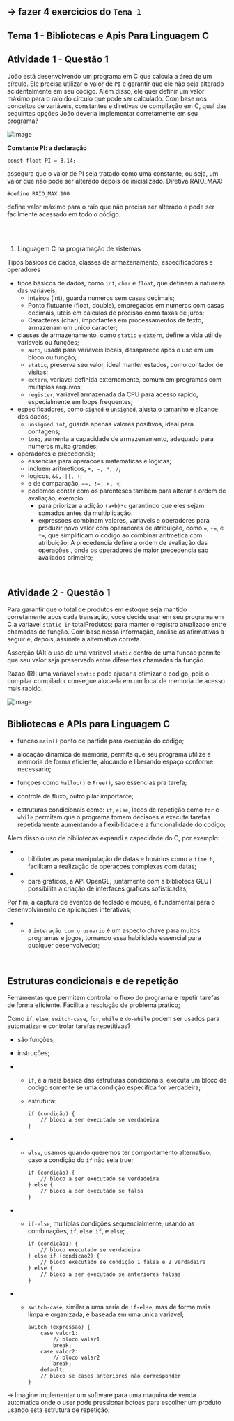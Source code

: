<br>

-> fazer 4 exercicios do `Tema 1`
-

Tema 1 - Bibliotecas e Apis Para Linguagem C
-

Atividade 1 - Questão 1
-

João está desenvolvendo um programa em C que calcula a área de um círculo. Ele precisa utilizar o valor de `PI` e garantir que ele não seja alterado acidentalmente em seu código. Além disso, ele quer definir um valor máximo para o raio do círculo que pode ser calculado. Com base nos conceitos de variáveis, constantes e diretivas de compilação em C, qual das seguintes opções João deveria implementar corretamente em seu programa?

![image](image.png)

**Constante PI: a declaração**
    
    const float PI = 3.14; 

assegura que o valor de PI seja tratado como uma constante, ou seja, um valor que não pode ser alterado depois de inicializado.     Diretiva RAIO_MAX:
    
    #define RAIO_MAX 100

define valor máximo para o raio que não precisa ser alterado e pode ser facilmente acessado em todo o código.

<br>

<br>


1. Linguagem C na programação de sistemas
   
Tipos básicos de dados, classes de armazenamento, especificadores e operadores

- tipos básicos de dados, como `int`, `char` e `float`, que definem a natureza das variáveis;
    - Inteiros (int), guarda numeros sem casas decimais;
    - Ponto flutuante (float, double), empregados em numeros com casas decimais, uteis em calculos de precisao como taxas de juros;
    - Caracteres (char), importantes em processamentos de texto, armazenam um unico caracter;
- classes de armazenamento, como `static` e `extern`, define a vida util de variaveis ou funções;
    - `auto`, usada para variaveis locais, desaparece apos o uso em um bloco ou função;
    - `static`, preserva seu valor, ideal manter estados, como contador de visitas;
    - `extern`, variavel definida externamente, comum em programas com multiplos arquivos;
    - `register`, variavel armazenada da CPU para acesso rapido, especialmente em loops frequentes; 
- especificadores, como `signed` e `unsigned`, ajusta o tamanho e alcance dos dados;
    - `unsigned int`, guarda apenas valores positivos, ideal para contagens;
    - `long`, aumenta a capacidade de armazenamento, adequado para numeros muito grandes;
- operadores e precedencia;
    - essencias para operacoes matematicas e logicas;
    - incluem aritmeticos, `+, -, *, /`;
    - logicos, `&&, ||, !`;
    - e de comparação, `==, !=, >, <`;
    - podemos contar com os parenteses tambem para alterar a ordem de avaliação, exemplo:
        - para priorizar a adição `(a+b)*c` garantindo que eles sejam somados antes da multiplicação.
        - expressoes combinam valores, variaveis e operadores para produzir novo valor com operadores de atribuição, como `=`, `+=`, e `*=`, que simplificam o codigo ao combinar aritmetica com atribuição;
  A precedencia define a ordem de avaliação das operações , onde os operadores de maior precedencia sao avaliados primeiro;

<br>

Atividade 2 - Questão 1
-

Para garantir que o total de produtos em estoque seja mantido corretamente apos cada transação, voce decide usar em seu programa em C a variavel `static in` totalProdutos; para manter o registro atualizado entre chamadas de função. Com base nessa informação, analise as afirmativas a seguir e, depois, assinale a alternativa correta.

Asserção (A): o uso de uma variavel `static` dentro de uma funcao permite que seu valor seja preservado entre diferentes chamadas da função.

Razao (R): uma variavel `static` pode ajudar a otimizar o codigo, pois o compilar compilador consegue aloca-la em um local de memoria de acesso mais rapido.

![image](image_2.png)

Bibliotecas e APIs para Linguagem C
-

- funcao `main()` ponto de partida para execução do codigo;

- alocação dinamica de memoria, permite que seu programa utilize a memoria de forma eficiente, alocando e liberando espaço conforme necessario;

- funçoes como `Malloc()` e `Free()`, sao essencias pra tarefa;

- controle de fluxo, outro pilar importante;
- estruturas condicionais como: `if`, `else`, laços de repetição como `for` e `while` permitem que o programa tomem decisoes e execute tarefas repetidamente aumentando a flexibilidade e a funcionalidade do codigo;

Alem disso o uso de bibliotecas expandi a capacidade do C, por exemplo:
- - bibliotecas para manipulação de datas e horários como a `time.h`, facilitam a realização de operaçoes complexas com datas;
- - para graficos, a API OpenGL, juntamente com a biblioteca GLUT possibilita a criação de interfaces graficas sofisticadas;

Por fim, a captura de eventos de teclado e mouse, é fundamental para o desenvolvimento de aplicaçoes interativas;

- - a `interação com o usuario` é um aspecto chave para muitos programas e jogos, tornando essa habilidade essencial para qualquer desenvolvedor;

<br>

Estruturas condicionais e de repetição
-

Ferramentas que permitem controlar o fluxo do programa e repetir tarefas de forma eficiente.
Facilita a resolução de problema pratico;

Como `if`, `else`, `switch-case`, `for`, `while` e `do-while` podem ser usados para automatizar e controlar tarefas repetitivas?

- são funções;
- instruções;

- - `if`, é a mais basica das estruturas condicionais, executa um bloco de codigo somente se uma condição especifica for verdadeira;
  - estrutura:

        if (condição) {
            // bloco a ser executado se verdadeira
        }

- - `else`, usamos quando queremos ter comportamento alternativo, caso a condição do `if` não seja true;

        if (condição) {
            // bloco a ser executado se verdadeira
        } else {
            // bloco a ser executado se falsa
        }

- - `if-else`, multiplas condições sequencialmente, usando as combinações, `if`, `else if`, e `else`;

        if (condição1) {
            // bloco executado se verdadeira
        } else if (condicao2) {
            // bloco executado se condição 1 falsa e 2 verdadeira
        } else {
            // bloco a ser executado se anteriores falsas
        }

- - `switch-case`, similar a uma serie de `if-else`, mas de forma mais limpa e organizada, é baseada em uma unica variavel;

        switch (expressao) {
            case valor1:
                // bloco valar1
                break;
            case valor2:
                // bloco valar2
                break;
            default:
            // bloco se cases anteriores não corresponder 
        }

-> Imagine implementar um software para uma maquina de venda automatica onde o user pode pressionar botoes para escolher um produto usando esta estrutura de repetição;